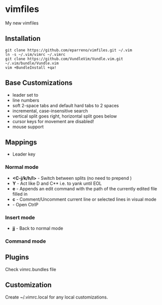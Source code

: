 # vimfiles

My new vimfiles

## Installation

    git clone https://github.com/eparreno/vimfiles.git ~/.vim
    ln -s ~/.vim/vimrc ~/.vimrc
    git clone https://github.com/VundleVim/Vundle.vim.git ~/.vim/bundle/Vundle.vim
    vim +BundleInstall +qa!

## Base Customizations

- leader set to <space>
- line numbers
- soft 2-space tabs and default hard tabs to 2 spaces
- incremental, case-insensitive search
- vertical split goes right, horizontal split goes below
- cursor keys for movement are disabled!
- mouse support

## Mappings

- **<space>** Leader key

### Normal mode

- **\<C-j/k/h/l\>** - Switch between splits (no need to prepend <C-w>)
- **Y**     - Act like D and C**<leader> i.e. to yank until EOL
- **<leader>e**    - Appends an edit command with the path of the currently edited file filled in
- **<leader>c**    - Comment/Uncomment current line or selected lines in visual mode
- **<C-p>** - Open CtrlP

### Insert mode

- **jj** - Back to normal mode

### Command mode

## Plugins

Check vimrc.bundles file

## Customization

Create ~/.vimrc.local for any local customizations.
